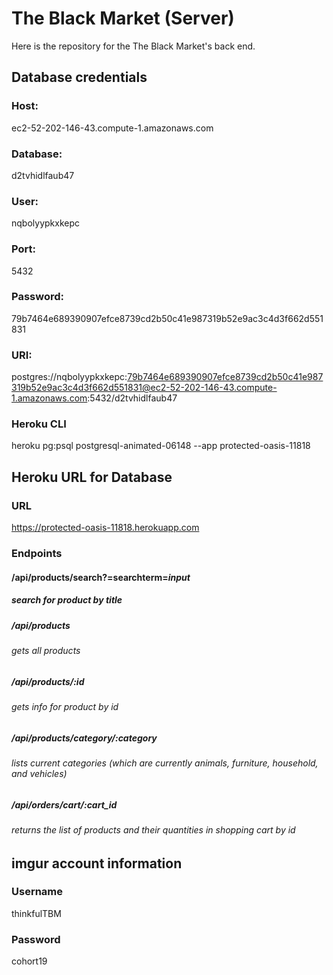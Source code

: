 # The Black Market (Server)

Here is the repository for the The Black Market's back end.  



## Database credentials

### Host:

ec2-52-202-146-43.compute-1.amazonaws.com
    
### Database:

d2tvhidlfaub47
    
### User:

nqbolyypkxkepc
    
### Port:

5432
    
### Password:

79b7464e689390907efce8739cd2b50c41e987319b52e9ac3c4d3f662d551831
    
### URI:

postgres://nqbolyypkxkepc:79b7464e689390907efce8739cd2b50c41e987319b52e9ac3c4d3f662d551831@ec2-52-202-146-43.compute-1.amazonaws.com:5432/d2tvhidlfaub47

### Heroku CLI

heroku pg:psql postgresql-animated-06148 --app protected-oasis-11818



## Heroku URL for Database

### URL

https://protected-oasis-11818.herokuapp.com

### Endpoints

#### /api/products/search?=searchterm=*input*

##### search for product by title

##### /api/products

###### gets all products

##### /api/products/:id

###### gets info for product by id

##### /api/products/category/:category

###### lists current categories (which are currently animals, furniture, household, and vehicles)

##### /api/orders/cart/:cart_id

###### returns the list of products and their quantities in shopping cart by id

    
    
## imgur account information

### Username

thinkfulTBM

### Password

cohort19

